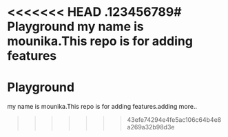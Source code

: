 <<<<<<< HEAD
.123456789# Playground
my name is mounika.This repo is for adding features
=======
# Playground
my name is mounika.This repo is for adding features.adding more..
>>>>>>> 43efe74294e4fe5ac106c64b4e8a269a32b98d3e

